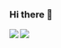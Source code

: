 ### Hi there 👋
<a href="https://github.com/elain-b/github-readme-stats">
  <img align="left" src="https://github-readme-stats.vercel.app/api?username=elain-b&count_private=true&show_icons=true" />
</a>
<a href="https://github.com/elain-b/github-readme-stats">
  <img align="left" src="https://github-readme-stats.vercel.app/api/top-langs/?username=elain-b" />
</a>

<!--
**elain-b/elain-b** is a ✨ _special_ ✨ repository because its `README.md` (this file) appears on your GitHub profile.

Here are some ideas to get you started:

- 🔭 I’m currently working on ...
- 🌱 I’m currently learning ...
- 👯 I’m looking to collaborate on ...
- 🤔 I’m looking for help with ...
- 💬 Ask me about ...
- 📫 How to reach me: ...
- 😄 Pronouns: ...
- ⚡ Fun fact: ...
-->
